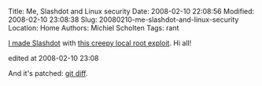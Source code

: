 Title: Me, Slashdot and Linux security
Date: 2008-02-10 22:08:56
Modified: 2008-02-10 23:08:38
Slug: 20080210-me-slashdot-and-linux-security
Location: Home
Authors: Michiel Scholten
Tags: rant

<p><a href="http://it.slashdot.org/article.pl?sid=08/02/10/2011257">I made Slashdot</a> with <a href="http://bugs.debian.org/cgi-bin/bugreport.cgi?bug=464953">this creepy local root exploit</a>. Hi all!</p>

<div class="edit">edited at 2008-02-10 23:08</div>
<p>And it's patched: <a href="http://git.kernel.org/?p=linux/kernel/git/torvalds/linux-2.6.git;a=commitdiff;h=712a30e63c8066ed84385b12edbfb804f49cbc44">git diff</a>.</p>
